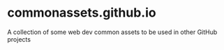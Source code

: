 # commonassets.github.io
A collection of some web dev common assets to be used in other GitHub projects
